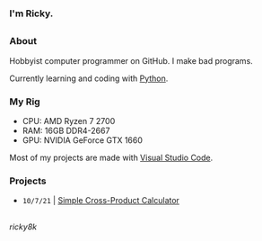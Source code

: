 ### I'm Ricky.
##
### About
Hobbyist computer programmer on GitHub. I make bad programs.

Currently learning and coding with [Python](https://www.python.org/).

### My Rig
- CPU: AMD Ryzen 7 2700
- RAM: 16GB DDR4-2667
- GPU: NVIDIA GeForce GTX 1660

Most of my projects are made with [Visual Studio Code](https://code.visualstudio.com/).

### Projects
- `10/7/21` | [Simple Cross-Product Calculator](https://github.com/ricky8k/Simple-Cross-Product-Calculator)

##
*ricky8k*
